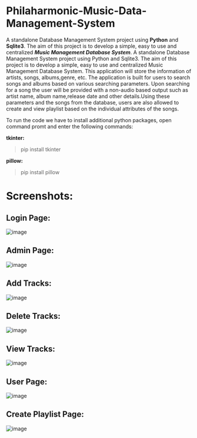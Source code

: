 # Philaharmonic-Music-Data-Management-System
A standalone Database Management System project using **Python** and **Sqlite3**. The aim of this project is to develop a simple, easy to use and centralized ***Music
Management Database System***.
A standalone Database Management System project using Python and Sqlite3. The aim of this project is to develop a simple, easy to use and centralized Music Management Database System. This application will store the information of artists, songs, albums,genre, etc. The application is built for users to search songs and albums based on various searching parameters. Upon searching for a song the user will be provided with a non-audio based output such as artist name, album name,release date and other details.Using these parameters and the songs from the database, users are also allowed to create and view playlist based on the individual attributes of the songs.

To run the code we have to install additional python packages,
open command promt and enter the following commands:

**tkinter:**
>pip install tkinter

**pillow:**
>pip install pillow

# Screenshots:

## Login Page:

![image](https://user-images.githubusercontent.com/81019807/212527863-fd29e6ed-dbb7-40b6-a327-939d051cce41.png)


## Admin Page:

![image](https://user-images.githubusercontent.com/81019807/212527900-4b3ba088-76f6-4216-8b57-dc6a31ab5b09.png)


## Add Tracks:

![image](https://user-images.githubusercontent.com/81019807/212527954-0b251df4-f71e-4c43-83fc-0855f73ea0f4.png)


## Delete Tracks:

![image](https://user-images.githubusercontent.com/81019807/212527979-3435d0d9-86f5-411e-bf99-aa7f64d0c495.png)


## View Tracks:

![image](https://user-images.githubusercontent.com/81019807/212528003-47443e96-8ca6-4eba-8e49-f7ea1f33ec4b.png)


## User Page:

![image](https://user-images.githubusercontent.com/81019807/212528043-a51dfb64-9a87-461b-bb9a-63b3c2b6548d.png)


## Create Playlist Page:

![image](https://user-images.githubusercontent.com/81019807/212528071-27562e9f-e852-49ac-a8a8-db772c412a15.png)
